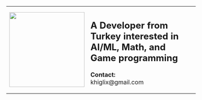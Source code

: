 <table>
  <tr>
    <td>
      <img src="https://github.com/Higlix/Higlix/assets/109249128/5c0e3b31-e409-49ce-a7b3-f8e0ab79d85a" width="200"/>
    </td>
    <td>
      <h2 align="left">A Developer from Turkey interested in AI/ML, Math, and Game programming</h2>
      <p><strong>Contact:</strong><br>
      khiglix@gmail.com</p>
    </td>
  </tr>
</table>
